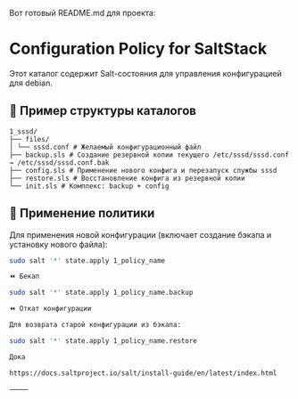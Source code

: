 Вот готовый README.md для проекта:

# Configuration Policy for SaltStack

Этот каталог содержит Salt-состояния для управления конфигурацией для debian.

## 📁 Пример структуры каталогов

```
1_sssd/
├── files/
│ └── sssd.conf # Желаемый конфигурационный файл
├── backup.sls # Создание резервной копии текущего /etc/sssd/sssd.conf → /etc/sssd/sssd.conf.bak
├── config.sls # Применение нового конфига и перезапуск службы sssd
├── restore.sls # Восстановление конфига из резервной копии
└── init.sls # Комплекс: backup + config
```

## 🚀 Применение политики

Для применения новой конфигурации (включает создание бэкапа и установку нового файла):

```bash
sudo salt '*' state.apply 1_policy_name

⏪ Бекап

sudo salt '*' state.apply 1_policy_name.backup

⏪ Откат конфигурации

Для возврата старой конфигурации из бэкапа:

sudo salt '*' state.apply 1_policy_name.restore

Дока

https://docs.saltproject.io/salt/install-guide/en/latest/index.html

⸻
```
